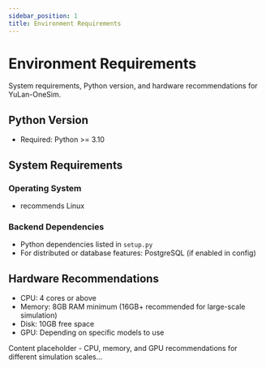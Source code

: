 ```yaml
---
sidebar_position: 1
title: Environment Requirements
---
```


# Environment Requirements

System requirements, Python version, and hardware recommendations for YuLan-OneSim.

## Python Version

- Required: Python >= 3.10  

## System Requirements

### Operating System
- recommends Linux

### Backend Dependencies
- Python dependencies listed in `setup.py`
- For distributed or database features: PostgreSQL (if enabled in config)

## Hardware Recommendations
- CPU: 4 cores or above
- Memory: 8GB RAM minimum (16GB+ recommended for large-scale simulation)
- Disk: 10GB free space
- GPU: Depending on specific models to use

Content placeholder - CPU, memory, and GPU recommendations for different simulation scales... 